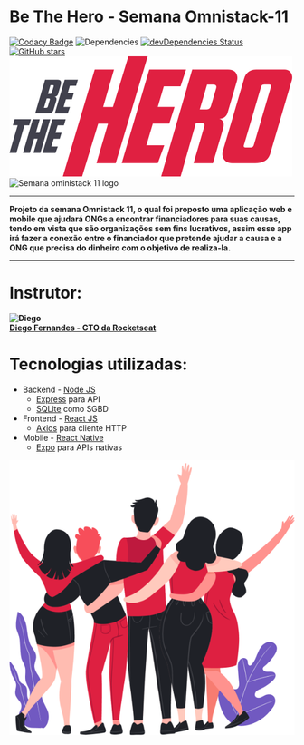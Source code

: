 # Be The Hero - Semana Omnistack-11

[![Codacy Badge](https://api.codacy.com/project/badge/Grade/0cc1aa3e8c1a46328ff0dc897b4c4897)](https://app.codacy.com/manual/alvarobasia/semana-omnistack-11?utm_source=github.com&utm_medium=referral&utm_content=alvarobasia/semana-omnistack-11&utm_campaign=Badge_Grade_Dashboard)
![Dependencies](https://david-dm.org/alvarobasia/semana-omnistack-11.svg)
[![devDependencies Status](https://david-dm.org/dwyl/hapi-auth-jwt2/dev-status.png)](https://david-dm.org/dwyl/hapi-auth-jwt2?type=dev)
[![GitHub stars](https://img.shields.io/github/stars/alvarobasia/semana-omnistack-11)](https://github.com/alvarobasia/semana-omnistack-11/stargazers)
![Be the Hero logo](https://raw.githubusercontent.com/alvarobasia/semana-omnistack-11/master/frontend/src/assets/logo.svg?token=AKIS25CSVRTCWGLJNDT4JWC6Q4Y4I&sanitize=true)
![Semana oministack 11 logo](https://rocketseat.com.br/static/images/week/logo.svg)
___

**Projeto da semana Omnistack 11, o qual foi proposto uma aplicação web e mobile que ajudará ONGs a encontrar financiadores para suas causas, tendo em vista que são organizações sem fins lucrativos, assim esse app irá fazer a conexão entre o financiador que pretende ajudar a causa e a ONG que precisa do dinheiro com o objetivo de realiza-la.**
___

# Instrutor:
**![Diego](https://avatars1.githubusercontent.com/u/2254731?s=100&u=dc1a4fd280cdc3c6977bacf57cbfeb8ba0917f27&v=4)\
[Diego Fernandes - CTO da Rocketseat](https://github.com/diego3g)**

# Tecnologias utilizadas:
* Backend - [Node JS](https://nodejs.org/en/)
  * [Express](https://expressjs.com/) para API
  * [SQLite](https://www.sqlite.org/index.html) como SGBD
* Frontend - [React JS](https://pt-br.reactjs.org/)
  * [Axios](https://github.com/axios/axios) para cliente HTTP
* Mobile - [React Native](https://reactnative.dev/)
  * [Expo](https://expo.io/) para APIs nativas

![Be the Hero](https://raw.githubusercontent.com/alvarobasia/semana-omnistack-11/master/frontend/src/assets/heroes.png?token=AKIS25COMLYCRBFMIIS7YNC6Q4YUU)

